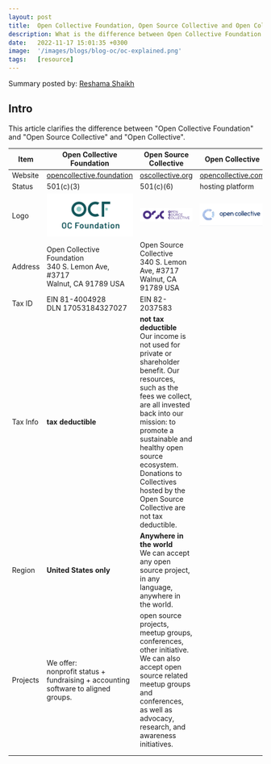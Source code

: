 ```yaml
---
layout: post
title:  Open Collective Foundation, Open Source Collective and Open Collective, Explained
description: What is the difference between Open Collective Foundation and Open Source Collective?
date:   2022-11-17 15:01:35 +0300
image:  '/images/blogs/blog-oc/oc-explained.png'
tags:   [resource]
---
```


Summary posted by: [Reshama Shaikh](https://www.linkedin.com/reshamas)

## Intro
This article clarifies the difference between "Open Collective Foundation" and "Open Source Collective" and "Open Collective".

| Item     | Open Collective Foundation                                                               | Open Source Collective                                                                                                                                                                                                                                                                                                                             | Open Collective |
|----------|------------------------------------------------------------------------------------------|----------------------------------------------------------------------------------------------------------------------------------------------------------------------------------------------------------------------------------------------------------------------------------------------------------------------------------------------------|-----------------|
| Website  | [opencollective.foundation](https://www.opencollective.foundation/)   | [oscollective.org](https://www.oscollective.org/)     |     [opencollective.com](https://opencollective.com/search)           |
| Status   | 501(c)(3)                                                                                | 501(c)(6)     |  hosting platform               |
| Logo     | <img src="../images/blog-oc/ocf-logo.png" height="40%">                         | <img src="../images/blog-oc/osc-logo.png" height="50%">           |   <img src="../images/blog-oc/oc-logo.png" height="150%">                   |
| Address  | Open Collective Foundation<br>340 S. Lemon Ave, #3717<br>Walnut, CA 91789 USA   | Open Source Collective<br>340 S. Lemon Ave, #3717<br>Walnut, CA 91789 USA                                                                                                                                                                                                                                                                           |                 |
| Tax ID   | EIN 81-4004928<br>DLN 17053184327027                                                     | EIN 82-2037583                                                                                                                                                                                                                                                                                                                                     |                 |
| Tax Info | **tax deductible**                                                                       | **not tax deductible**<br>Our income is not used for private or shareholder benefit. Our resources, such as the fees we collect, are all invested back into our mission: to promote a sustainable and healthy open source ecosystem. Donations to Collectives hosted by the Open Source Collective are not tax deductible. |                 |
| Region   | **United States only**                                              | **Anywhere in the world**<br>We can accept any open source project, in any language, anywhere in the world.                                                                                                                                                                                                                                    |                 |
| Projects | We offer:<br>nonprofit status + fundraising + accounting software to aligned groups. | open source projects, meetup groups, conferences, other initiative. We can also accept open source related meetup groups and conferences, as well as advocacy, research, and awareness initiatives.                                                                                                                              |                 |
|          |                                                                                          |                                                                                                                                                                                                                                                                                                                                                    |                 |
|          |                                                                                          |                                                                                                                                                                                                                                                                                                                                                    |                 |


